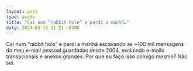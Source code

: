 ```yaml
---
layout: post
type: aside
title: "Caí num “rabbit hole” e perdi a manhã…"
date: 2024-03-13 11:21 -0300
---
```

Caí num “rabbit hole” e perdi a manhã escavando as ~100 mil mensagens do meu e-mail pessoal guardadas desde 2004, excluindo e-mails transacionais e anexos grandes. Por que eu faço isso comigo mesmo? Não sei.